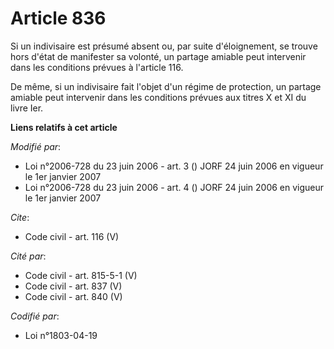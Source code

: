 # Article 836

Si un indivisaire est présumé absent ou, par suite d'éloignement, se trouve hors d'état de manifester sa volonté, un partage
amiable peut intervenir dans les conditions prévues à l'article 116. 

De même, si un indivisaire fait l'objet d'un régime de protection, un partage amiable peut intervenir dans les conditions
prévues aux titres X et XI du livre Ier.

**Liens relatifs à cet article**

_Modifié par_:

  - Loi n°2006-728 du 23 juin 2006 - art. 3 () JORF 24 juin 2006 en vigueur le 1er janvier 2007
  - Loi n°2006-728 du 23 juin 2006 - art. 4 () JORF 24 juin 2006 en vigueur le 1er janvier 2007

_Cite_:

  - Code civil - art. 116 (V)

_Cité par_:

  - Code civil - art. 815-5-1 (V)
  - Code civil - art. 837 (V)
  - Code civil - art. 840 (V)

_Codifié par_:

  - Loi n°1803-04-19
